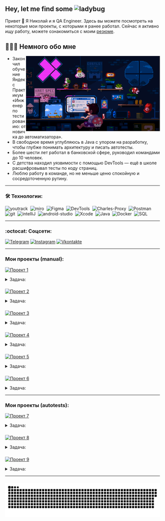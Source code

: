<h2>Hey, let me find some <img src="https://em-content.zobj.net/source/microsoft-teams/363/lady-beetle_1f41e.png" height="23" alt="ladybug"></h2>

<p>Привет 👋  Я Николай и я QA Engineer. Здесь вы можете посмотреть на некоторые мои проекты, с которыми я ранее работал. Сейчас я активно ищу работу, можете ознакомиться с моим <a href="https://disk.yandex.ru/i/o8NtVyXPft-j_Q">резюме</a>.</p>

<h2>👩🏻‍💻 Немного обо мне</h2>
<img align="right" src="assets/Header_Mario.gif" height="245" alt="QA testing gif">
<ul>
  <li> Закончил обучение Яндекс Практикум «Инженер по тестированию:
от новичка до автоматизатора».</li>
  <li> В свободное время углубляюсь в Java с упором на разработку, чтобы глубже понимать архитектуру и писать автотесты. </li>
  <li> Более шести лет работал в банковской сфере, руководил командами до 10 человек. </li>
  <li> С детства находил уязвимости с помощью DevTools — ещё в школе расшифровывал тесты по коду страниц. </li>
  <li> Люблю работу в команде, но не меньше ценю спокойную и сосредоточенную рутину. </li>
</ul>

---

<h3 align="left">🛠 Технологии:</h3>
<div>
  <img src="https://upload.wikimedia.org/wikipedia/commons/thumb/8/8d/YouTrack_Icon.svg/1024px-YouTrack_Icon.svg.png?20200803082248" title="YouTrack" alt="youtrack" width="40" height="40"/>&nbsp
<img src="https://asset.brandfetch.io/idAnDTFapY/idG4aRyg5R.svg?updated=1669900249741" title="Miro" alt="miro" width="40" height="40"/>&nbsp
  <img src="https://upload.wikimedia.org/wikipedia/commons/3/33/Figma-logo.svg" title="Figma" alt="Figma" width="40" height="40"/>&nbsp
  <img src="https://www.svgrepo.com/show/378785/chrome-dev.svg" title="DevTools" alt="DevTools" width="40" height="40"/>&nbsp
  <img src="https://cdn.icon-icons.com/icons2/3053/PNG/512/charles_proxy_macos_bigsur_icon_190302.png" title="Charles-Proxy" alt="Charles-Proxy" width="40" height="40"/>&nbsp
  <img src="https://www.svgrepo.com/show/354202/postman-icon.svg" title="Postman" alt="Postman" width="40" height="40"/>&nbsp
  <img src="https://cdn.jsdelivr.net/gh/devicons/devicon/icons/git/git-original.svg" title="Git" alt="git" width="40" height="40"/>&nbsp
<img src="https://upload.wikimedia.org/wikipedia/commons/9/9c/IntelliJ_IDEA_Icon.svg" title="IntelliJ IDEA" alt="intelliJ" width="40" height="40"/>&nbsp
 <img src="https://upload.wikimedia.org/wikipedia/commons/c/c1/Android_Studio_icon_%282023%29.svg" title="Android-Studio" alt="android-studio" width="40" height="40"/>&nbsp
  <img src="https://cdn.jsdelivr.net/gh/devicons/devicon/icons/xcode/xcode-original.svg" title="Xcode" alt="Xcode" width="40" height="40"/>&nbsp
  <img src="https://cdn.jsdelivr.net/gh/devicons/devicon/icons/java/java-original.svg" title="Java" alt="Java" width="40" height="40"/>&nbsp
  <img src="https://camo.githubusercontent.com/b379711b7e2112b7a1f8311a01e93b7efe90906278dff834124a077c48346109/68747470733a2f2f7777772e756e646572776f726c64636f64652e6f72672f636f6e74656e742f696d616765732f73697a652f773630302f323032302f30382f4d6f62792d6c6f676f2d312e706e67" title="Docker" alt="Docker" width="40" height="40"/>&nbsp
 <img src="https://raw.githubusercontent.com/benc-uk/icon-collection/e33ee714d05a24a81cf6ccd967ef34b22cb77e65/logos/logo_sql.svg" title="SQL" alt="SQL" width="40" height="40"/>&nbsp
  </div>


---

### :octocat: Соцсети:

[![Telegram](https://img.shields.io/badge/-Telegram-E5C2B6?style=for-the-badge&logo=telegram&logoColor=27A0D9)](https://t.me/neeqoo)
[![Instagram](https://img.shields.io/badge/-Instagram-E5C2B6?style=for-the-badge&logo=instagram&logoColor=B4068E)](https://www.instagram.com/neeqoo_)
[![Vkontakte](https://img.shields.io/badge/-Vkontakte-E5C2B6?style=for-the-badge&logo=Vk&logoColor=4F7DB3)](https://vk.com/neeqoo)

---
 
### Мои проекты (manual): ###

[![Проект 1](https://img.shields.io/badge/-Яндекс.Маршруты_WEB_Logic-black?style=for-the-badge&logo=GoogleSheets&logoColor)](https://docs.google.com/spreadsheets/d/126D4gf2rWft64EgpEiiVveD36DRgO9l2Esp67cZiHb0/edit?usp=sharing)

<details>
<summary>Задача:</summary>
 
- Провести тест-анализ требований на валидацию полей.
- Создать набор тест-кейсов на проверку валидации полей формы Яндекс Маршрутов.
- Протестировать валидацию полей и завести баг-репорты, если есть баги.

</details>

###

[![Проект 2](https://img.shields.io/badge/-Яндекс.Маршруты_WEB_UI+Logic-black?style=for-the-badge&logo=GoogleSheets&logoColor)](https://docs.google.com/spreadsheets/d/1EM0rHLwPjAGuL70Abr0HAPsYLnCz2KKTFV8lWTpK0dM/edit?usp=sharing)

<details>
<summary>Задача:</summary>
 
- Составить тестовую документацию.
- Выполнить проверки.
- Завести баг-репорты
- Протестировать новый вид транспорта с помощью `Charles` (подменить ответы от бэкенда и настроить автоматические ответы)

</details>  

###

[![Проект 3](https://img.shields.io/badge/-Яндекс.Метро_Mobile_Application-black?style=for-the-badge&logo=GoogleSheets&logoColor)](https://docs.google.com/spreadsheets/d/1UN2WIN_MCkQfx66mLba0nIOHLCMO7u9nM4adM8z0Wu0/edit?usp=sharing)

<details>
<summary>Задача:</summary>
 
- Протестировать те части продукта, которых коснулись изменения (рефакторинг).
- Провести регрессионное тестирование и убедиться, что новую версию можно заливать в стор.

</details> 

###

[![Проект 4](https://img.shields.io/badge/-Яндекс.Прилавок_API-black?style=for-the-badge&logo=GoogleSheets&logoColor)](https://docs.google.com/spreadsheets/d/1kNSnBsFQ6hevWL33DRAliWNu9ypftqc5XzE48WOG5gQ/edit?usp=sharing)

<details>
<summary>Задача:</summary>
 
Протестировать функционал работы с корзиной:
- Возможность получить список продуктов, которые добавили в корзину. Ручка `GET` `/api/v1/orders/id`.
- Возможность добавлять продукты в корзину. Ручка `PUT` `/api/v1/orders/:id`.
- Возможность удалять корзину. Ручка `DELETE` `/api/v1/orders/:id`.

Протестировать функционал работы с наборами:
- возможность добавлять продукты в набор — ручка `POST` `/api/v1/kits/{id}/products`.

Протестировать функционал работы с курьерами:
- Возможность проверить, есть ли доставка курьерской службой `Привезём быстро` и сколько она стоит. Ручка `POST` `/fast-delivery/v3.1.1/calculate-delivery.xml`. 

</details> 

###

[![Проект 5](https://img.shields.io/badge/-Яндекс.Прилавок_SQL-black?style=for-the-badge&logo=GoogleSheets&logoColor)](https://docs.google.com/document/d/1vL5_gfyYAabBF6pFH0PgaHJEcLt0UiF2juVBz_ot1iY/edit?usp=sharing)

<details>
<summary>Задача:</summary>

 
- Подсчитать количество записей в таблице `user_model` по столбцу `id`.
- Добавить 3 новых продукта в таблицу `product_model`.
- Вывести таблицу товаров по категориям, которых больше 5. Отсортировать по количеству в категории (по возрастанию).
- Вывести список заказов дороже 500р, и указать их актуальность (`yes` \ `no`). В таблице должен быть только `id` заказа и его статус.
- Сделать выборку товаров из таблицы `product_model` вместе с их категориями (`category_model`). Отфильтровать товары по цене в диапозоне от `200` до `500`. Должны вернуться 3 столбца (`product_name` \ `price` \ `category_name`).
- Выполнить группировку и суммирование количества товаров (`productsCount`) по названиям карт (`card_model.name`), связанных через таблицу `kit_model`.

</details> 

###

[![Проект 6](https://img.shields.io/badge/-Яндекс_Самокат_WEB_+_API_+_Mobile_Application-black?style=for-the-badge&logo=GoogleSheets&logoColor)](https://docs.google.com/spreadsheets/d/1ReZiDuiohoo0ArB3Vq27fWDUi9gmPJPZ5y_K2pT0JvY/edit?usp=sharing)

<details>
<summary>Задача:</summary>

1) Веб приложение Яндекс.Самокат
   - Изучить техническую информацию при запуске приложения — в ней описаны все доступы к серверу, БД и адреса `API`.
   - Изучи требования.
   - Составь чек-лист по требованиям к экрану `Статус заказа`.
   - Для экрана `Сделать заказ` составь проверки на валидацию полей.
   - Провести тестирование всей функциональности, не только по получившимся чек-листам и таблицам, но и по остальным макетам и требованиям.

2) Мобильное приложение Яндекс.Самокат
   - Изучить техническую информацию по запуску приложения.
   - Изучить требования к приложению.
   - Спроектировать тест-кейсы и протестировать функциональность. Написать кейсы и на вёрстку по макетам к этой функциональности.
  
3) `API` приложения Яндекс.Самокат
    - Изучить техническую информацию при запуске приложения.
    - Изучить требования к бэкенду и документацию к `API`.
    - Разработать чек-лист и протестировать `API`.

</details> 

--- 

### Мои проекты (autotests): ###

[![Проект 7](https://img.shields.io/badge/Яндекс.Самокат_WEB_UI_Java-100000?style=for-the-badge&logo=github&logoColor=white)](https://github.com/Neeqoo/scooter_web_ui_autotests_java)

<details>
<summary>Задача:</summary>
 
- Собрать IDE Maven-проект (`Java 11`).
- Подключить `JUnit4` и `Selenium`.

 Тестовые сценарии:
   1) Выпадающий список в разделе `Вопросы о важном`. Нужно проверить: когда нажимаешь на стрелочку, открывается соответствующий текст.
   2) Заказ самоката. Проверить весь флоу позитивного сценария с двумя наборами данных. Проверить точки входа в сценарий, их две: кнопка `Заказать` вверху страницы и внизу.
      
Из чего состоит позитивный сценарий:
- Нажать кнопку `Заказать`. На странице две кнопки заказа.
- Заполнить форму заказа.
- Проверить, что появилось всплывающее окно с сообщением об успешном создании заказа.

</details>

###

[![Проект 8](https://img.shields.io/badge/ZOO_UNIT_Java-100000?style=for-the-badge&logo=github&logoColor=white)](https://github.com/Neeqoo/zoo_unit_autotests_java/tree/main)

<details>
<summary>Задача:</summary>
 
- Скачать репозиторий с готовым проектом.
- Подключить `Jacoco`, `Mockito` и `JUnit`.

Проверить: 
- Класс `Lion` не должен зависеть от класса `Feline`.
- Написать моки там где они нужны.
- Насать тесты на классы `Feline`, `Cat` и `Lion`.
- Отдельно написать параметризованные тесты, где это возможно.
- Оценить покрытие с помощью `Jacoco`: оно должно быть не менее 100% для классов `Feline`, `Cat` и `Lion`.

</details>

###

[![Проект 9](https://img.shields.io/badge/Яндекс.Самокат_API_Java-100000?style=for-the-badge&logo=github&logoColor=white)](https://github.com/Neeqoo/scooter_API_autotests_java)

<details>
<summary>Задача:</summary>

- Создать Maven-проект.
- Подключить `JUnit 4`, `RestAssured`, `Allure`.
- Протестировать `API` ручки
- Отчёт `Allure`

Тесты API: 
1) Создание курьера
   - курьера можно создать
   - нельзя создать двух одинаковых курьеров
   - чтобы создать курьера, нужно передать в запрос все обязательные поля
   - запросы возвращают правильные коды ответа
   - успешный запрос возвращает `ok: true`
   - если одного из полей нет, запрос возвращает ошибку
   - если создать пользователя с логином, который уже есть, возвращается ошибка

2) Логин курьера
   - курьер может авторизоваться
   - для авторизации нужно передать все обязательные поля
   - система вернёт ошибку, если неправильно указать логин или пароль
   - если какого-то поля нет, запрос возвращает ошибку
   - если авторизоваться под несуществующим пользователем, запрос возвращает ошибку
   - успешный запрос возвращает `id`

3) Создание заказа
   - можно указать один из цветов — `BLACK` или `GREY`
   - можно указать оба цвета
   - можно совсем не указывать цвет
   - тело ответа содержит `track`
 

</details>

--- 

 ###

<p align="center">
 <img width="600" src="assets/github-snake.svg" alt="snake"/>
</p>

